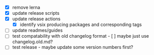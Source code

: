 - [x] remove lerna
- [x] update release scripts
- [x] update release actions
  - [x] identify vsix producing packages and corresponding tags
- [ ] update readmes/guides
- [ ] test compatability with old changelog format - [ ] maybe just use changelog.old.md?
- [ ] test release - maybe update some version numbers first?
